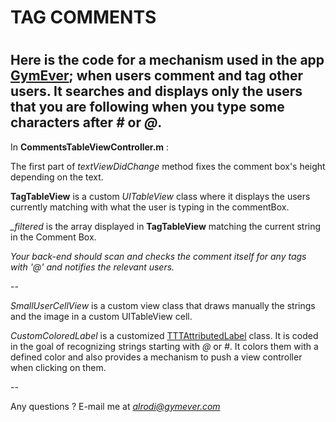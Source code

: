 <h1> TAG COMMENTS <h1/>

Here is the code for a mechanism used in the app [GymEver](https://itunes.apple.com/ca/app/gymever/id827253499?mt=8); when users comment and tag other users. It searches and displays only the users that you are following when you type some characters after *#* or *@*. 
--

In **CommentsTableViewController.m** : 

The first part of *textViewDidChange* method fixes the comment box's height depending on the text.  

**TagTableView** is a custom *UITableView* class where it displays the users currently matching with what the user is typing in the commentBox.  

*_filtered* is the array displayed in **TagTableView** matching the current string in the Comment Box.


*Your back-end should scan and checks the comment itself for any tags with '@' and notifies the relevant users.*

--

*SmallUserCellView* is a custom view class that draws manually the strings and the image in a custom UITableView cell.

*CustomColoredLabel* is a customized [TTTAttributedLabel](https://github.com/TTTAttributedLabel/TTTAttributedLabel) class. It is coded in the goal of recognizing strings starting with *@* or *#*. It colors them with a defined color and also provides a mechanism to push a view controller when clicking on them.

--

Any questions ? E-mail me at *alrodi@gymever.com*
